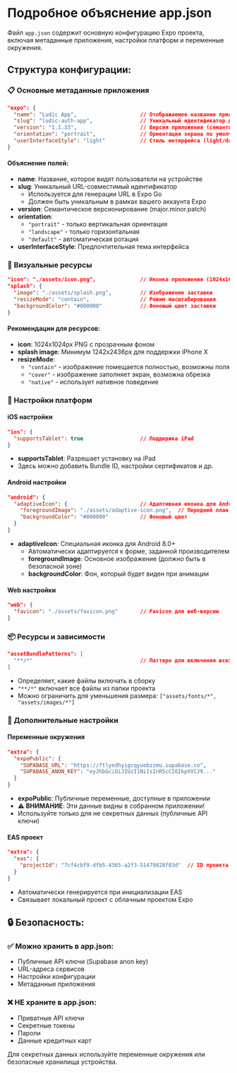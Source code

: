 # Подробное объяснение app.json

Файл `app.json` содержит основную конфигурацию Expo проекта, включая метаданные приложения, настройки платформ и переменные окружения.

## Структура конфигурации:

### 📋 Основные метаданные приложения
```json
"expo": {
  "name": "Ludic App",                    // Отображаемое название приложения
  "slug": "ludic-auth-app",               // Уникальный идентификатор для Expo
  "version": "1.1.33",                    // Версия приложения (семантическое версионирование)
  "orientation": "portrait",              // Ориентация экрана по умолчанию
  "userInterfaceStyle": "light"           // Стиль интерфейса (light/dark/automatic)
}
```

#### Объяснение полей:
- **name**: Название, которое видят пользователи на устройстве
- **slug**: Уникальный URL-совместимый идентификатор
  - Используется для генерации URL в Expo Go
  - Должен быть уникальным в рамках вашего аккаунта Expo
- **version**: Семантическое версионирование (major.minor.patch)
- **orientation**:
  - `"portrait"` - только вертикальная ориентация
  - `"landscape"` - только горизонтальная
  - `"default"` - автоматическая ротация
- **userInterfaceStyle**: Предпочтительная тема интерфейса

### 🎨 Визуальные ресурсы
```json
"icon": "./assets/icon.png",              // Иконка приложения (1024x1024px)
"splash": {
  "image": "./assets/splash.png",         // Изображение заставки
  "resizeMode": "contain",                // Режим масштабирования
  "backgroundColor": "#000000"            // Фоновый цвет заставки
}
```

#### Рекомендации для ресурсов:
- **icon**: 1024x1024px PNG с прозрачным фоном
- **splash image**: Минимум 1242x2436px для поддержки iPhone X
- **resizeMode**:
  - `"contain"` - изображение помещается полностью, возможны поля
  - `"cover"` - изображение заполняет экран, возможна обрезка
  - `"native"` - использует нативное поведение

### 📱 Настройки платформ

#### iOS настройки
```json
"ios": {
  "supportsTablet": true                  // Поддержка iPad
}
```
- **supportsTablet**: Разрешает установку на iPad
- Здесь можно добавить Bundle ID, настройки сертификатов и др.

#### Android настройки
```json
"android": {
  "adaptiveIcon": {                       // Адаптивная иконка для Android 8+
    "foregroundImage": "./assets/adaptive-icon.png",  // Передний план
    "backgroundColor": "#000000"          // Фоновый цвет
  }
}
```
- **adaptiveIcon**: Специальная иконка для Android 8.0+
  - Автоматически адаптируется к форме, заданной производителем
  - **foregroundImage**: Основное изображение (должно быть в безопасной зоне)
  - **backgroundColor**: Фон, который будет виден при анимации

#### Web настройки
```json
"web": {
  "favicon": "./assets/favicon.png"       // Favicon для веб-версии
}
```

### 📦 Ресурсы и зависимости
```json
"assetBundlePatterns": [
  "**/*"                                  // Паттерн для включения всех файлов
]
```
- Определяет, какие файлы включать в сборку
- `"**/*"` включает все файлы из папки проекта
- Можно ограничить для уменьшения размера: `["assets/fonts/*", "assets/images/*"]`

### 🔧 Дополнительные настройки

#### Переменные окружения
```json
"extra": {
  "expoPublic": {
    "SUPABASE_URL": "https://ftlyedhyigcqyuebzzmu.supabase.co",
    "SUPABASE_ANON_KEY": "eyJhbGciOiJIUzI1NiIsInR5cCI6IkpXVCJ9..."
  }
}
```
- **expoPublic**: Публичные переменные, доступные в приложении
- ⚠️ **ВНИМАНИЕ**: Эти данные видны в собранном приложении!
- Используйте только для не секретных данных (публичные API ключи)

#### EAS проект
```json
"extra": {
  "eas": {
    "projectId": "7cf4cbf9-dfb5-4365-a2f3-51479828f03d"  // ID проекта в EAS
  }
}
```
- Автоматически генерируется при инициализации EAS
- Связывает локальный проект с облачным проектом Expo

## 🔒 Безопасность:

### ✅ Можно хранить в app.json:
- Публичные API ключи (Supabase anon key)
- URL-адреса сервисов
- Настройки конфигурации
- Метаданные приложения

### ❌ НЕ храните в app.json:
- Приватные API ключи
- Секретные токены
- Пароли
- Данные кредитных карт

Для секретных данных используйте переменные окружения или безопасные хранилища устройства.
